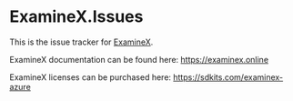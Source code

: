 # ExamineX.Issues

This is the issue tracker for [ExamineX](https://examinex.online).

ExamineX documentation can be found here: https://examinex.online

ExamineX licenses can be purchased here: https://sdkits.com/examinex-azure
